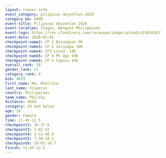 ```yaml
--- 
layout: runner-info 
event_category: pilipinas-akyathlon-2020 
category_km: 49KM 
event-title: Pilipinas Akyathlon 2020 
event-location: Itogon, Benguet Philippines 
event-logo: https://res.cloudinary.com/raceyaya/image/upload/v1581034212/logo/ph-akyathlon_ldmu3f.png 
event-date: 2020-02-01 
checkpoint-name2: CP 1 Binungaan 5K 
checkpoint-name3: CP 2 Salipapa 10K 
checkpoint-name4: CP3 Lusod  18K 
checkpoint-name5: CP 4 Mt Ugo 44K 
checkpoint-name6: CP 5 Cayoco 45K 
overall_rank: 58
gender_rank: 11
category_rank: 4
bib: 4033
first_name: Ma. Khatrina
last_name: Visperas
country: Philippines
team_name: Philsky
distance: 49km
category: 29 and below
age: 28
gender: Female
time: 11-45-12.5
checkpoint2: 36-37.6
checkpoint3: 2-02-42
checkpoint4: 3-31-40.9
checkpoint5: 7-30-10.1
checkpoint6: 10-03-14.7
finish: 11-45-12.5
--- 
```

